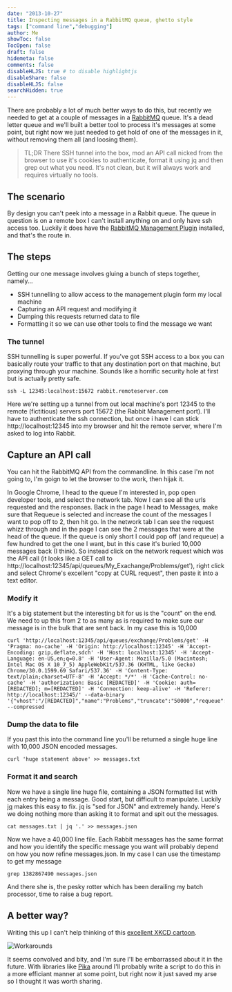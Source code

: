 ```yaml
---
date: "2013-10-27"
title: Inspecting messages in a RabbitMQ queue, ghetto style
tags: ["command line","debugging"]
author: Me
showToc: false
TocOpen: false
draft: false
hidemeta: false
comments: false
disableHLJS: true # to disable highlightjs
disableShare: false
disableHLJS: false
searchHidden: true
---
```

There are probably a lot of much better ways to do this, but recently we needed to get at a couple of messages in a  [RabbitMQ](http://www.rabbitmq.com/) queue.  It's a dead letter queue and we'll built a better tool to process it's messages at some point, but right now we just needed to get hold of one of the messages in it, without removing them all (and loosing them).

> TL;DR There SSH tunnel into the box, mod an API call nicked from the browser to use it's cookies to authenticate, format it using jq and then grep out what you need.  It's not clean, but it will always work and requires virtually no tools.

## The scenario
By design you can't peek into a message in a Rabbit queue.  The queue in question is on a remote box I can't install anything on and only have ssh access too.  Luckily it does have the [RabbitMQ Management Plugin](http://www.rabbitmq.com/management.html) installed, and that's the route in.

## The steps

Getting our one message involves gluing a bunch of steps together, namely...

* SSH tunnelling to allow access to the management plugin form my local machine
* Capturing an API request and modifying it
* Dumping this requests returned data to file
* Formatting it so we can use other tools to find the message we want


### The tunnel

SSH tunnelling is super powerful.  If you've got SSH access to a box you can basically route your traffic to that any destination port on that machine, but proxying through your machine.  Sounds like a horrific security hole at first but is actually pretty safe.

	ssh -L 12345:localhost:15672 rabbit.remoteserver.com

Here we're setting up a tunnel from out local machine's port 12345 to the remote (fictitious) servers port 15672 (the Rabbit Management port).  I'll have to authenticate the ssh connection, but once i have I can stick http://localhost:12345 into my browser and hit the remote server, where I'm asked to log into Rabbit.

## Capture an API call

You can hit the RabbitMQ API from the commandline.  In this case I'm not going to, I'm goign to let the browser to the work, then hijak it.

In Google Chrome, I head to the queue I'm interested in, pop open developer tools, and select the network tab.  Now I can see all the urls requested and the responses.  Back in the page I head to Messages, make sure that Requeue is selected and increase the count of the messages I want to pop off to 2, then hit go.  In the network tab I can see the request whizz through and in the page I can see the 2 messages that were at the head of the queue.  If the queue is only short I could pop off (and requeue) a few hundred to get the one I want, but in this case it's buried 10,000 messages back (I think).   So instead click on the network request which was the API call (it looks like a GET call to http://localhost:12345/api/queues/My_Exachange/Problems/get'), right click and select Chrome's excellent "copy at CURL request", then paste it into a text editor.

### Modify it

It's a big statement but the interesting bit for us is the "count" on the end.  We need to up this from 2 to as many as is required to make sure our message is in the bulk that are sent back.  In my case this is 10,000

	curl 'http://localhost:12345/api/queues/exchange/Problems/get' -H 'Pragma: no-cache' -H 'Origin: http://localhost:12345' -H 'Accept-Encoding: gzip,deflate,sdch' -H 'Host: localhost:12345' -H 'Accept-Language: en-US,en;q=0.8' -H 'User-Agent: Mozilla/5.0 (Macintosh; Intel Mac OS X 10_7_5) AppleWebKit/537.36 (KHTML, like Gecko) Chrome/30.0.1599.69 Safari/537.36' -H 'Content-Type: text/plain;charset=UTF-8' -H 'Accept: */*' -H 'Cache-Control: no-cache' -H 'authorization: Basic [REDACTED]' -H 'Cookie: auth=[REDACTED]; m=[REDACTED]' -H 'Connection: keep-alive' -H 'Referer: http://localhost:12345/' --data-binary '{"vhost":"/[REDACTED]","name":"Problems","truncate":"50000","requeue":"true","encoding":"auto","count":"1000"}' --compressed

### Dump the data to file

If you past this into the command line you'll be returned a single huge line with 10,000 JSON encoded messages.

	curl 'huge statement above' >> messages.txt

### Format it and search

Now we have a single line huge file, containing a JSON formatted list with each entry being a message.  Good start, but difficult to manipulate.  Luckily [jq](http://stedolan.github.io/jq/) makes this easy to fix.  jq is "sed for JSON" and extremely handy.  Here's we doing nothing more than asking it to format and spit out the messages.

	cat messages.txt | jq '.' >> messages.json

Now we have a 40,000 line file.  Each Rabbit messages has the same format and how you identify the specific message you want will probably depend on how you now refine messages.json.  In my case I can use the timestamp to get my message

	grep 1382867490 messages.json

And there she is, the pesky rotter which has been derailing my batch processor, time to raise a bug report.


## A better way?

Writing this up I can't help thinking of this [excellent XKCD cartoon](http://xkcd.com/763/).  

![Workarounds](http://imgs.xkcd.com/comics/workaround.png "Workarounds")

It seems convolved and bity, and I'm sure I'll be embarrassed about it in the future.  With libraries like [Pika](https://pypi.python.org/pypi/pika) around I'll probably write a script to do this in a more efficiant manner at some point, but right now it just saved my arse so I thought it was worth sharing.
